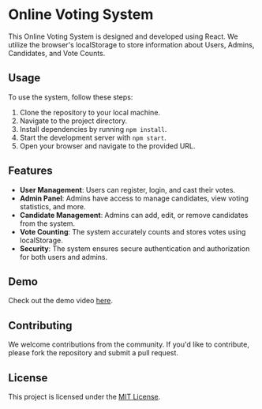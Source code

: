 # Online Voting System

This Online Voting System is designed and developed using React. We utilize the browser's localStorage to store information about Users, Admins, Candidates, and Vote Counts.

## Usage

To use the system, follow these steps:

1. Clone the repository to your local machine.
2. Navigate to the project directory.
3. Install dependencies by running `npm install`.
4. Start the development server with `npm start`.
5. Open your browser and navigate to the provided URL.

## Features

- **User Management**: Users can register, login, and cast their votes.
- **Admin Panel**: Admins have access to manage candidates, view voting statistics, and more.
- **Candidate Management**: Admins can add, edit, or remove candidates from the system.
- **Vote Counting**: The system accurately counts and stores votes using localStorage.
- **Security**: The system ensures secure authentication and authorization for both users and admins.

## Demo

Check out the demo video [here](src/assets/Recording%202024-05-08%20203626.mp4).


## Contributing

We welcome contributions from the community. If you'd like to contribute, please fork the repository and submit a pull request.

## License

This project is licensed under the [MIT License](LICENSE).
